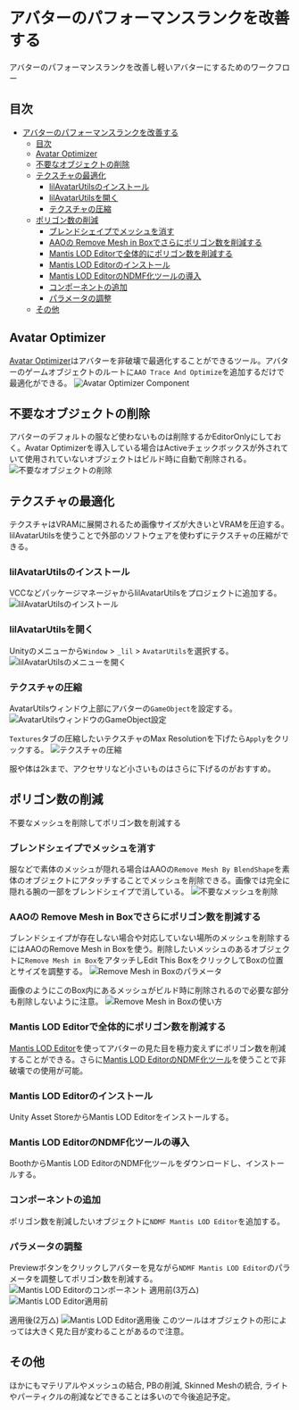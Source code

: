 # アバターのパフォーマンスランクを改善する

アバターのパフォーマンスランクを改善し軽いアバターにするためのワークフロー

## 目次
<!-- TOC -->

- [アバターのパフォーマンスランクを改善する](#%E3%82%A2%E3%83%90%E3%82%BF%E3%83%BC%E3%81%AE%E3%83%91%E3%83%95%E3%82%A9%E3%83%BC%E3%83%9E%E3%83%B3%E3%82%B9%E3%83%A9%E3%83%B3%E3%82%AF%E3%82%92%E6%94%B9%E5%96%84%E3%81%99%E3%82%8B)
    - [目次](#%E7%9B%AE%E6%AC%A1)
    - [Avatar Optimizer](#avatar-optimizer)
    - [不要なオブジェクトの削除](#%E4%B8%8D%E8%A6%81%E3%81%AA%E3%82%AA%E3%83%96%E3%82%B8%E3%82%A7%E3%82%AF%E3%83%88%E3%81%AE%E5%89%8A%E9%99%A4)
    - [テクスチャの最適化](#%E3%83%86%E3%82%AF%E3%82%B9%E3%83%81%E3%83%A3%E3%81%AE%E6%9C%80%E9%81%A9%E5%8C%96)
        - [lilAvatarUtilsのインストール](#lilavatarutils%E3%81%AE%E3%82%A4%E3%83%B3%E3%82%B9%E3%83%88%E3%83%BC%E3%83%AB)
        - [lilAvatarUtilsを開く](#lilavatarutils%E3%82%92%E9%96%8B%E3%81%8F)
        - [テクスチャの圧縮](#%E3%83%86%E3%82%AF%E3%82%B9%E3%83%81%E3%83%A3%E3%81%AE%E5%9C%A7%E7%B8%AE)
    - [ポリゴン数の削減](#%E3%83%9D%E3%83%AA%E3%82%B4%E3%83%B3%E6%95%B0%E3%81%AE%E5%89%8A%E6%B8%9B)
        - [ブレンドシェイプでメッシュを消す](#%E3%83%96%E3%83%AC%E3%83%B3%E3%83%89%E3%82%B7%E3%82%A7%E3%82%A4%E3%83%97%E3%81%A7%E3%83%A1%E3%83%83%E3%82%B7%E3%83%A5%E3%82%92%E6%B6%88%E3%81%99)
        - [AAOの Remove Mesh in Boxでさらにポリゴン数を削減する](#aao%E3%81%AE-remove-mesh-in-box%E3%81%A7%E3%81%95%E3%82%89%E3%81%AB%E3%83%9D%E3%83%AA%E3%82%B4%E3%83%B3%E6%95%B0%E3%82%92%E5%89%8A%E6%B8%9B%E3%81%99%E3%82%8B)
        - [Mantis LOD Editorで全体的にポリゴン数を削減する](#mantis-lod-editor%E3%81%A7%E5%85%A8%E4%BD%93%E7%9A%84%E3%81%AB%E3%83%9D%E3%83%AA%E3%82%B4%E3%83%B3%E6%95%B0%E3%82%92%E5%89%8A%E6%B8%9B%E3%81%99%E3%82%8B)
        - [Mantis LOD Editorのインストール](#mantis-lod-editor%E3%81%AE%E3%82%A4%E3%83%B3%E3%82%B9%E3%83%88%E3%83%BC%E3%83%AB)
        - [Mantis LOD EditorのNDMF化ツールの導入](#mantis-lod-editor%E3%81%AEndmf%E5%8C%96%E3%83%84%E3%83%BC%E3%83%AB%E3%81%AE%E5%B0%8E%E5%85%A5)
        - [コンポーネントの追加](#%E3%82%B3%E3%83%B3%E3%83%9D%E3%83%BC%E3%83%8D%E3%83%B3%E3%83%88%E3%81%AE%E8%BF%BD%E5%8A%A0)
        - [パラメータの調整](#%E3%83%91%E3%83%A9%E3%83%A1%E3%83%BC%E3%82%BF%E3%81%AE%E8%AA%BF%E6%95%B4)
    - [その他](#%E3%81%9D%E3%81%AE%E4%BB%96)

<!-- /TOC -->

## Avatar Optimizer

[Avatar Optimizer](https://vpm.anatawa12.com/avatar-optimizer/ja/docs/reference/trace-and-optimize/)はアバターを非破壊で最適化することができるツール。アバターのゲームオブジェクトのルートに`AAO Trace And Optimize`を追加するだけで最適化ができる。
![Avatar Optimizer Component](https://img.porop.top/aao-component.png
)

## 不要なオブジェクトの削除

アバターのデフォルトの服など使わないものは削除するかEditorOnlyにしておく。Avatar Optimizerを導入している場合はActiveチェックボックスが外されていて使用されていないオブジェクトはビルド時に自動で削除される。
![不要なオブジェクトの削除](https://img.porop.top/gameobject-editor-only.png)

## テクスチャの最適化

テクスチャはVRAMに展開されるため画像サイズが大きいとVRAMを圧迫する。lilAvatarUtilsを使うことで外部のソフトウェアを使わずにテクスチャの圧縮ができる。

### lilAvatarUtilsのインストール

VCCなどパッケージマネージャからlilAvatarUtilsをプロジェクトに追加する。
![lilAvatarUtilsのインストール](https://img.porop.top/add-lilAvatarUtils-package.png)

### lilAvatarUtilsを開く

Unityのメニューから`Window` > `_lil` > `AvatarUtils`を選択する。
![lilAvatarUtilsのメニューを開く](https://img.porop.top/open-AvatarUtils-window.png)

### テクスチャの圧縮

AvatarUtilsウィンドウ上部にアバターの`GameObject`を設定する。
![AvatarUtilsウィンドウのGameObject設定](https://img.porop.top/AvatarUtils-window.png)

`Textures`タブの圧縮したいテクスチャのMax Resolutionを下げたら`Apply`をクリックする。
 ![テクスチャの圧縮](https://img.porop.top/compress-texture-with-AvatarUtils.png)

服や体は2kまで、アクセサリなど小さいものはさらに下げるのがおすすめ。

## ポリゴン数の削減

不要なメッシュを削除してポリゴン数を削減する

### ブレンドシェイプでメッシュを消す

服などで素体のメッシュが隠れる場合はAAOの`Remove Mesh By BlendShape`を素体のオブジェクトにアタッチすることでメッシュを削除できる。画像では完全に隠れる腕の一部をブレンドシェイプで消している。
![不要なメッシュを削除](https://img.porop.top/reduce-mesh-by-blendshape.png)

### AAOの Remove Mesh in Boxでさらにポリゴン数を削減する

ブレンドシェイプが存在しない場合や対応していない場所のメッシュを削除するにはAAOのRemove Mesh in Boxを使う。削除したいメッシュのあるオブジェクトに`Remove Mesh in Box`をアタッチしEdit This BoxをクリックしてBoxの位置とサイズを調整する。
![Remove Mesh in Boxのパラメータ](https://img.porop.top/aao-remove-mesh-box-component.png)

画像のようにこのBox内にあるメッシュがビルド時に削除されるので必要な部分も削除しないように注意。
![Remove Mesh in Boxの使い方](https://img.porop.top/aao-mesh-delete-box-test.png)

### Mantis LOD Editorで全体的にポリゴン数を削減する

[Mantis LOD Editor](https://assetstore.unity.com/packages/tools/modeling/mantis-lod-editor-professional-edition-37086)を使ってアバターの見た目を極力変えずにポリゴン数を削減することができる。さらに[Mantis LOD EditorのNDMF化ツール](https://booth.pm/ja/items/5409262)を使うことで非破壊での使用が可能。

### Mantis LOD Editorのインストール

Unity Asset StoreからMantis LOD Editorをインストールする。

### Mantis LOD EditorのNDMF化ツールの導入

BoothからMantis LOD EditorのNDMF化ツールをダウンロードし、インストールする。

### コンポーネントの追加

ポリゴン数を削減したいオブジェクトに`NDMF Mantis LOD Editor`を追加する。

### パラメータの調整

Previewボタンをクリックしアバターを見ながら`NDMF Mantis LOD Editor`のパラメータを調整してポリゴン数を削減する。
![Mantis LOD Editorのコンポーネント](https://img.porop.top/mantis-lod-editor-component.png)
適用前(3万△)
![Mantis LOD Editor適用前](https://img.porop.top/mantis-lod-before.png)

適用後(2万△)
![Mantis LOD Editor適用後](https://img.porop.top/mantis-lod-after.png)
このツールはオブジェクトの形によっては大きく見た目が変わることがあるので注意。


## その他

ほかにもマテリアルやメッシュの結合, PBの削減, Skinned Meshの統合, ライトやパーティクルの削減などできることは多いので今後追記予定。
